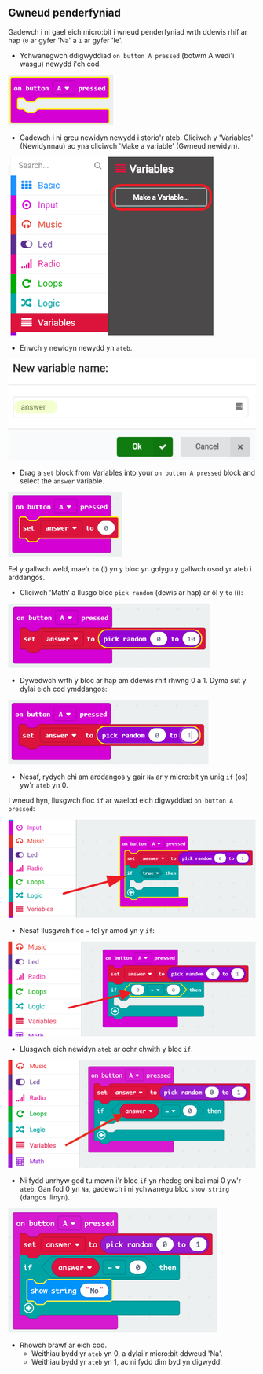## Gwneud penderfyniad

Gadewch i ni gael eich micro:bit i wneud penderfyniad wrth ddewis rhif ar hap (`0` ar gyfer 'Na' a `1` ar gyfer 'Ie'.

+ Ychwanegwch ddigwyddiad `on button A pressed` (botwm A wedi'i wasgu) newydd i'ch cod.

![sgrinlun](images/fortune-on-a-pressed.png)

+ Gadewch i ni greu newidyn newydd i storio'r ateb. Cliciwch y 'Variables' (Newidynnau) ac yna cliciwch 'Make a variable' (Gwneud newidyn).

![sgrinlun](images/fortune-variables.png)

+ Enwch y newidyn newydd yn `ateb`.

![sgrinlun](images/fortune-answer.png)

+ Drag a `set` block from Variables into your `on button A pressed` block and select the `answer` variable.

![sgrinlun](images/fortune-set.png)

Fel y gallwch weld, mae'r `to` (i) yn y bloc yn golygu y gallwch osod yr ateb i arddangos.

+ Cliciwch 'Math' a llusgo bloc `pick random` (dewis ar hap) ar ôl y `to` (i):

![sgrinlun](images/fortune-random.png)

+ Dywedwch wrth y bloc ar hap am ddewis rhif rhwng 0 a 1. Dyma sut y dylai eich cod ymddangos:

![sgrinlun](images/fortune-random-1.png)

+ Nesaf, rydych chi am arddangos y gair `Na` ar y micro:bit yn unig `if` (os) yw'r `ateb` yn 0.

I wneud hyn, llusgwch floc `if` ar waelod eich digwyddiad `on button A pressed`:

![sgrinlun](images/fortune-if.png)

+ Nesaf llusgwch floc `=` fel yr amod yn y `if`:

![sgrinlun](images/fortune-equals.png)

+ Llusgwch eich newidyn `ateb` ar ochr chwith y bloc `if`.

![sgrinlun](images/fortune-if-finished.png)

+ Ni fydd unrhyw god tu mewn i'r bloc `if` yn rhedeg oni bai mai 0 yw'r `ateb`. Gan fod 0 yn `Na`, gadewch i ni ychwanegu bloc `show string` (dangos llinyn).

![sgrinlun](images/fortune-no.png)

+ Rhowch brawf ar eich cod. 
    + Weithiau bydd yr `ateb` yn 0, a dylai'r micro:bit ddweud 'Na'.
    + Weithiau bydd yr `ateb` yn 1, ac ni fydd dim byd yn digwydd!